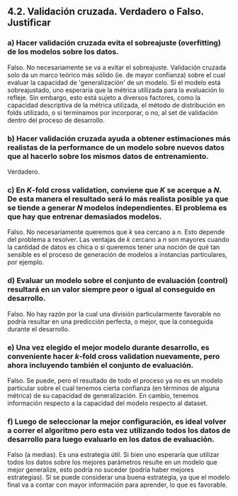 ## 4.2. Validación cruzada. Verdadero o Falso. Justificar

### a) Hacer validación cruzada evita el sobreajuste (overfitting) de los modelos sobre los datos.

Falso. No necesariamente se va a evitar el sobreajuste. Validación cruzada solo da un marco teórico más sólido (ie. de mayor confianza) sobre el cual evaluar la capacidad de 'generalización' de un modelo. Si el modelo está sobreajustado, uno esperaría que la métrica utilizada para la evaluación lo refleje. Sin embargo, esto está sujeto a diversos factores, como la capacidad descriptiva de la métrica utilizada, el método de distribución en folds utilizado, o si terminamos por incorporar, o no, al set de validación dentro del proceso de desarrollo.

### b) Hacer validación cruzada ayuda a obtener estimaciones más realistas de la performance de un modelo sobre nuevos datos que al hacerlo sobre los mismos datos de entrenamiento.

Verdadero.

### c) En $K$-fold cross validation, conviene que $K$ se acerque a $N$. De esta manera el resultado será lo más realista posible ya que se tiende a generar $N$ modelos independientes. El problema es que hay que entrenar demasiados modelos.

Falso. No necesariamente queremos que $k$ sea cercano a $n$. Esto depende del problema a resolver. Las ventajas de $k$ cercano a $n$ son mayores cuando la cantidad de datos es chica o si queremos tener una noción de qué tan sensible es el proceso de generación de modelos a instancias particulares, por ejemplo. 

### d) Evaluar un modelo sobre el conjunto de evaluación (control) resultará en un valor siempre peor o igual al conseguido en desarrollo.

Falso. No hay razón por la cual una división particularmente favorable no podría resultar en una predicción perfecta, o mejor, que la conseguida durante el desarrollo.

### e) Una vez elegido el mejor modelo durante desarrollo, es conveniente hacer $k$-fold cross validation nuevamente, pero ahora incluyendo también el conjunto de evaluación.

Falso. Se puede, pero el resultado de todo el proceso ya no es un modelo particular sobre el cual tenemos cierta confianza (en términos de alguna métrica) de su capacidad de generalización. En cambio, tenemos información respecto a la capacidad del modelo respecto al dataset.

### f) Luego de seleccionar la mejor configuración, es ideal volver a correr el algoritmo pero esta vez utilizando todos los datos de desarrollo para luego evaluarlo en los datos de evaluación.

Falso (a medias). Es una estrategia útil. Si bien uno esperaría que utilizar todos los datos sobre los mejores parámetros resulte en un modelo que mejor generalize, esto podría no suceder (podría haber mejores estrategias). Sí se puede considerar una buena estrategia, ya que el modelo final va a contar con mayor información para aprender, lo que es favorable.

